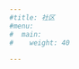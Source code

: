 ```yaml
---
#title: 社区
#menu:
#  main:
#    weight: 40
 
---
```


<!--add blocks of content here to add more sections to the community page -->

